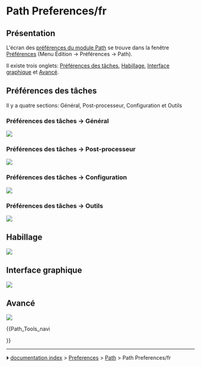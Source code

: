 # Path Preferences/fr
## Présentation

L\'écran des [préférences du module Path](Path_Workbench/fr.md) se trouve dans la fenêtre [Préférences](Preferences_Editor/fr.md) (Menu Édition → Préférences → Path).

Il existe trois onglets: [Préférences des tâches](#Pr.C3.A9f.C3.A9rences_des_t.C3.A2ches.md), [Habillage](#Habillage.md), [Interface graphique](#Interface_graphique.md) et [Avancé](#Avanc.C3.A9.md).



## Préférences des tâches 

Il y a quatre sections: Général, Post-processeur, Configuration et Outils



### Préférences des tâches → Général 

![](images/Preference_Path_Tab_01_01_V020.png )



### Préférences des tâches → Post-processeur 

![](images/Preference_Path_Tab_01_02_V020.png )



### Préférences des tâches → Configuration 

![](images/Preference_Path_Tab_01_03_V020.png )



### Préférences des tâches → Outils 

![](images/Preference_Path_Tab_01_04_V020.png )



## Habillage

![](images/Preference_Path_Tab_02_V020.png )



## Interface graphique 

![](images/Preference_Path_Tab_03_V020.png )



## Avancé

![](images/Preference_Path_Tab_04_V020.png )





{{Path_Tools_navi

}}



---
⏵ [documentation index](../README.md) > [Preferences](Category_Preferences.md) > [Path](Path_Workbench.md) > Path Preferences/fr
